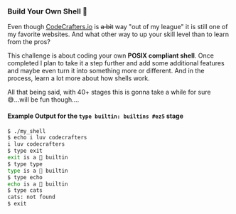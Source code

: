 ### Build Your Own Shell 🐚

Even though [CodeCrafters.io](https://app.codecrafters.io/) is ~~a bit~~ way "out of my league" it is still one of my favorite websites. And what other way to up your skill level than to learn from the pros?

This challenge is about coding your own **POSIX compliant shell**. Once completed I plan to take it a step further and add some additional features and maybe even turn it into something more or different. And in the process, learn a lot more about how shells work.

All that being said, with 40+ stages this is gonna take a while for sure 😅...will be fun though....


#### Example Output for the `type builtin: builtins #ez5` stage

```bash
$ ./my_shell
$ echo i luv codecrafters
i luv codecrafters
$ type exit
exit is a 🐚 builtin
$ type type
type is a 🐚 builtin
$ type echo
echo is a 🐚 builtin
$ type cats
cats: not found
$ exit
```
